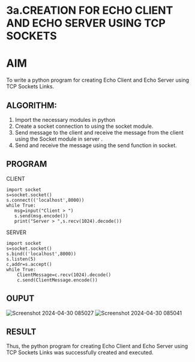 # 3a.CREATION FOR ECHO CLIENT AND ECHO SERVER USING TCP SOCKETS
# AIM
To write a python program for creating Echo Client and Echo Server using TCP
Sockets Links.
## ALGORITHM:
1. Import the necessary modules in python
2. Create a socket connection to using the socket module.
3. Send message to the client and receive the message from the client using the Socket module in
 server .
4. Send and receive the message using the send function in socket.
## PROGRAM
CLIENT
```
import socket 
s=socket.socket() 
s.connect(('localhost',8000)) 
while True: 
   msg=input("Client > ") 
   s.send(msg.encode()) 
   print("Server > ",s.recv(1024).decode())
```
SERVER
```
import socket 
s=socket.socket() 
s.bind(('localhost',8000)) 
s.listen(5) 
c,addr=s.accept() 
while True: 
    ClientMessage=c.recv(1024).decode() 
    c.send(ClientMessage.encode())
```
## OUPUT
![Screenshot 2024-04-30 085027](https://github.com/SAISANJAY10/3a.Sockets_Creation_for_Echo_Client_and_Echo_Server/assets/144228073/2cb30f63-9e3f-4b12-be0f-7936253c9d8b)
![Screenshot 2024-04-30 085041](https://github.com/SAISANJAY10/3a.Sockets_Creation_for_Echo_Client_and_Echo_Server/assets/144228073/a7e634fa-3778-4588-928a-9b38310489ec)

## RESULT
Thus, the python program for creating Echo Client and Echo Server using TCP Sockets Links 
was successfully created and executed.
